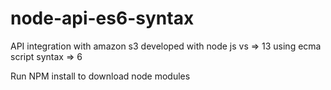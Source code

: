 # node-api-es6-syntax
API integration with amazon s3 developed with node js vs => 13 using ecma script syntax => 6

Run NPM install to download node modules
